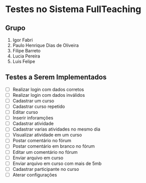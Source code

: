 # Testes no Sistema FullTeaching 

## Grupo 
1. Igor Fabri
2. Paulo Henrique Dias de Oliveira
3. Filipe Barreto
4. Lucia Pereira
5. Luis Felipe

## Testes a Serem Implementados
- [ ] Realizar login com dados corretos
- [ ] Realizar login com dados inválidos
- [ ] Cadastrar um curso
- [ ] Cadastrar curso repetido
- [ ] Editar curso
- [ ] Inserir inforamções
- [ ] Cadastrar atividade
- [ ] Cadastrar varias atividades no mesmo dia
- [ ] Visualizar atividade em um curso
- [ ] Postar comentário no fórum
- [ ] Postar comentário em branco no fórum
- [ ] Editar um comentário no fórum
- [ ] Enviar arquivo em curso
- [ ] Enviar arquivo em curso com mais de 5mb
- [ ] Cadastrar participante no curso
- [ ] Aterar configurações

